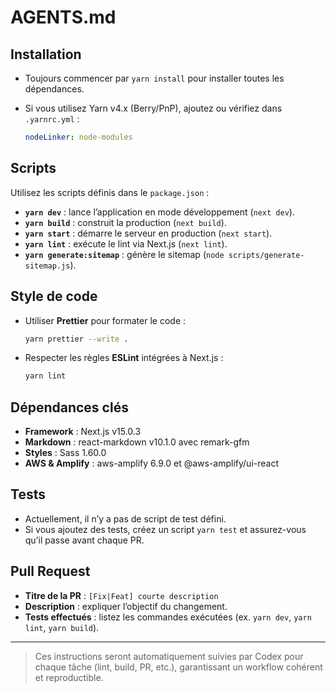 # AGENTS.md

## Installation

-   Toujours commencer par `yarn install` pour installer toutes les dépendances.
-   Si vous utilisez Yarn v4.x (Berry/PnP), ajoutez ou vérifiez dans `.yarnrc.yml` :

    ```yaml
    nodeLinker: node-modules
    ```

## Scripts

Utilisez les scripts définis dans le `package.json` :

-   **`yarn dev`** : lance l’application en mode développement (`next dev`).
-   **`yarn build`** : construit la production (`next build`).
-   **`yarn start`** : démarre le serveur en production (`next start`).
-   **`yarn lint`** : exécute le lint via Next.js (`next lint`).
-   **`yarn generate:sitemap`** : génère le sitemap (`node scripts/generate-sitemap.js`).

## Style de code

-   Utiliser **Prettier** pour formater le code :

    ```bash
    yarn prettier --write .
    ```

-   Respecter les règles **ESLint** intégrées à Next.js :

    ```bash
    yarn lint
    ```

## Dépendances clés

-   **Framework** : Next.js v15.0.3
-   **Markdown** : react-markdown v10.1.0 avec remark-gfm
-   **Styles** : Sass 1.60.0
-   **AWS & Amplify** : aws-amplify 6.9.0 et @aws-amplify/ui-react

## Tests

-   Actuellement, il n’y a pas de script de test défini.
-   Si vous ajoutez des tests, créez un script `yarn test` et assurez-vous qu’il passe avant chaque PR.

## Pull Request

-   **Titre de la PR** : `[Fix|Feat] courte description`
-   **Description** : expliquer l’objectif du changement.
-   **Tests effectués** : listez les commandes exécutées (ex. `yarn dev`, `yarn lint`, `yarn build`).

---

> Ces instructions seront automatiquement suivies par Codex pour chaque tâche (lint, build, PR, etc.), garantissant un workflow cohérent et reproductible.
